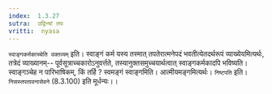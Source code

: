 ```yaml
---
index:  1.3.27
sutra:  उद्विभ्यां तपः
vritti:  nyasa
---
```


`स्वाङ्गकर्मकाच्चेति वक्तव्यम्` इति। स्वाङ्गं कर्म यस्य तस्मात् तपतेरात्मनेपदं भवतीत्येतदर्थरूपं व्याख्येयमित्यर्थः, तत्रेदं व्याख्यानम्-- पूर्वसूत्राच्चकारोऽनुवर्त्तते, तस्यानुक्तसमुच्चयार्थत्वात् स्वाङ्गकर्मकादपि भविष्यति। स्वाङ्गञ्चेह न पारिभाषिकम्, किं तर्हि ? स्वमङ्गं स्वाङ्गमिति। आत्मीयमङ्गमित्यर्थः।
`निष्टपति` इति। `निसस्तपतावनासेवने` (8.3.100) इति मूर्धन्यः।।

